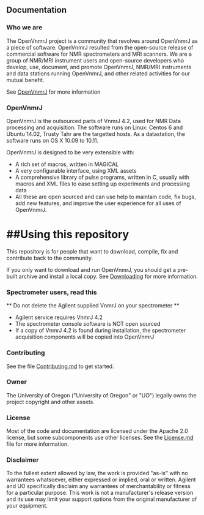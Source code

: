 ## Documentation

### Who we are

The OpenVnmrJ project is a community that revolves around OpenVnmrJ as a piece of software. OpenVnmrJ resulted from the open-source release of commercial software for NMR spectrometers and MRI scanners. We are a group of NMR/MRI instrument users and open-source developers who develop, use, document, and promote OpenVnmrJ, NMR/MRI instruments and data stations running OpenVnmrJ, and other related activities for our mutual benefit.

See [OpenVnmrJ](http://openvnmrj.org) for more information

### OpenVnmrJ

OpenVnmrJ is the outsourced parts of VnmrJ 4.2, used for NMR Data processing and acquisition. The software runs on Linux: Centos 6 and Ubuntu 14.02, Trusty Tahr are the targetted hosts. As a datastation, the software runs on OS X 10.09 to 10.11.

OpenVnmrJ is designed to be very extensible with:  
- A rich set of macros, written in MAGICAL
- A very configurable interface, using XML assets
- A comprehensive library of pulse programs, written in C, usually with macros and XML files to ease setting up experiments and processing data
- All these are open sourced and can use help to maintain code, fix bugs, add new features, and improve the user experience for all uses of OpenVnmrJ.

##Using this repository
=======

This repository is for people that want to download, compile, fix and contribute back to the community. 

If you only want to download and run OpenVnmrJ, you should get a pre-built archive and install a local copy. See [Downloading](Downloading.md) for more information.

### Spectrometer users, read this 

** Do not delete the Agilent supplied VnmrJ on your spectrometer **  

* Agilent service requires VnmrJ 4.2
* The spectrometer console software is NOT open sourced
* If a copy of VnmrJ 4.2 is found during installation, the spectrometer acquisition components will be copied into OpenVnmrJ


### Contributing
See the file [Contributing.md](Contributing.md) to get started.

### Owner 
The University of Oregon ("University of Oregon" or "UO") legally owns the project copyright and other assets. 

### License
Most of the code and documentation are licensed under the Apache 2.0 license, but some subcomponents use other licenses.
See the [License.md](License.md) file for more information.

### Disclaimer

To the fullest extent allowed by law, the work is provided "as-is" with no warrantees whatsoever, either expressed or implied, oral or written. Agilent and UO specifically disclaim any warrantees of merchantability or fitness for a particular purpose. This work is not a manufacturer's release version and its use may limit your support options from the original manufacturer of your equipment.
